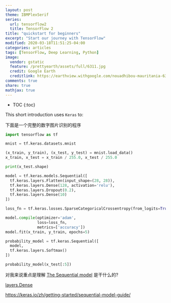 ```yaml
---
layout: post
theme: IBMPlexSerif
series: 
  url: tensorflow2
  title: TensorFlow 2
title: "quickstart for beginners"
excerpt: "Start our journey with TensorFlow"
modified: 2020-03-18T11:51:25-04:00
categories: articles
tags: [TensorFlow, Deep Learning, Python]
image:
  vendor: gstatic
  feature: /prettyearth/assets/full/6311.jpg
  credit: Google Earth
  creditlink: https://earthview.withgoogle.com/nouadhibou-mauritania-6311
comments: true
share: true
mathjax: true
---
```


* TOC
{:toc}

This short introduction uses `Keras` to:

下面是一个完整的数字图片识别的程序

```python
import tensorflow as tf

mnist = tf.keras.datasets.mnist

(x_train, y_train), (x_test, y_test) = mnist.load_data()
x_train, x_test = x_train / 255.0, x_test / 255.0

print(x_test.shape)

model = tf.keras.models.Sequential([
  tf.keras.layers.Flatten(input_shape=(28, 28)),
  tf.keras.layers.Dense(128, activation='relu'),
  tf.keras.layers.Dropout(0.2),
  tf.keras.layers.Dense(10)
])

loss_fn = tf.keras.losses.SparseCategoricalCrossentropy(from_logits=True)

model.compile(optimizer='adam',
              loss=loss_fn,
              metrics=['accuracy'])
model.fit(x_train, y_train, epochs=5)

probability_model = tf.keras.Sequential([
  model,
  tf.keras.layers.Softmax()
])

probability_model(x_test[:5])
```

对我来说重点是理解 [The Sequential model](https://www.tensorflow.org/guide/keras/sequential_model) 是干什么的?

[layers.Dense]()

https://keras.io/zh/getting-started/sequential-model-guide/

